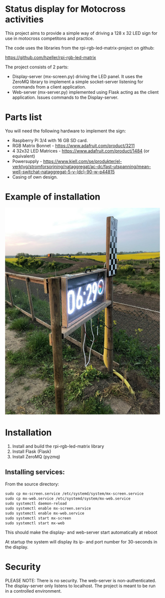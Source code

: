 # Status display for Motocross activities

This project aims to provide a simple way of driving a 128 x 32 LED sign for use in motocross competitons and practice. 

The code uses the libraries from the rpi-rgb-led-matrix-project on github:

https://github.com/hzeller/rpi-rgb-led-matrix

The project consists of 2 parts:

 * Display-server (mx-screen.py) driving the LED panel. It uses the ZeroMQ library to implement a simple socket-server listening for commands from a client application.
 * Web-server (mx-server.py) implemented using Flask acting as the client application. Issues commands to the Display-server.
 
# Parts list

You will need the following hardware to implement the sign:

 * Raspberry Pi 3/4 with 16 GB SD card.
 * RGB Matrix Bonnet - https://www.adafruit.com/product/3211
 * 4 32x32 LED Matrices - https://www.adafruit.com/product/1484 (or equivalent)
 * Powersupply - https://www.kjell.com/se/produkter/el-verktyg/stromforsorjning/nataggregat/ac-dc/fast-utspanning/mean-well-switchat-nataggregat-5-v-(dc)-90-w-p44815
 * Casing of own design.
 
# Example of installation

![Example of a completed sign](https://github.com/jonaslindemann/mxdisplay/blob/master/images/mxsign1.jpg)

# Installation

 1. Install and build the rpi-rgb-led-matrix library
 1. Install Flask (Flask)
 1. Install ZeroMQ (pyzmq)

## Installing services:

From the source directory:

    sudo cp mx-screen.service /etc/systemd/system/mx-screen.service
    sudo cp mx-web.service /etc/systemd/system/mx-web.service
    sudo systemctl daemon-reload
    sudo systemctl enable mx-screen.service
    sudo systemctl enable mx-web.service
    sudo systemctl start mx-screen
    sudo systemctl start mx-web
  
This should make the display- and web-server start automatically at reboot

At startup the system will display its ip- and port number for 30-seconds in the display.

# Security

PLEASE NOTE: There is no security. The web-server is non-authenticated. The display-server only listens to localhost. The project is meant to be run in a controlled environment.

  



